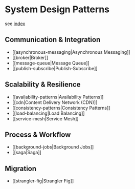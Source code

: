 # System Design Patterns

see [index](./index.md)

## Communication & Integration

* [[asynchronous-messaging|Asynchronous Messaging]]
* [[broker|Broker]]
* [[message-queue|Message Queue]]
* [[publish-subscribe|Publish-Subscribe]]

## Scalability & Resilience

* [[availability-patterns|Availability Patterns]]
* [[cdn|Content Delivery Network (CDN)]]
* [[consistency-patterns|Consistency Patterns]]
* [[load-balancing|Load Balancing]]
* [[service-mesh|Service Mesh]]

## Process & Workflow

* [[background-jobs|Background Jobs]]
* [[saga|Saga]]

## Migration

* [[strangler-fig|Strangler Fig]]